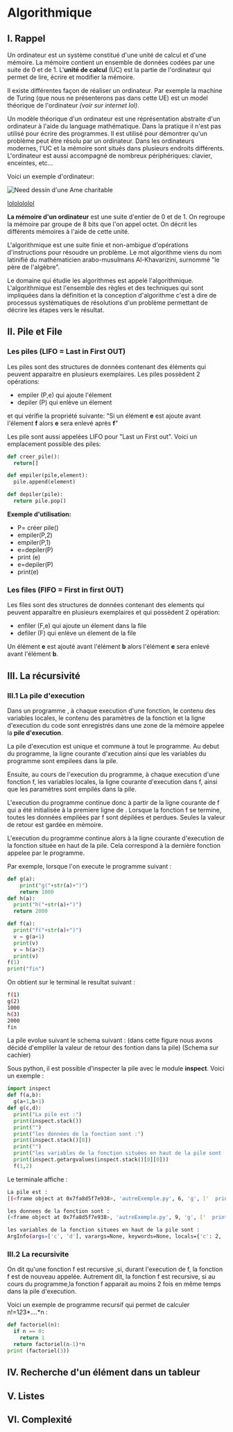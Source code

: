 # Algorithmique

## I. Rappel

Un ordinateur est un système constitué d'une unité de calcul et d'une mémoire. La mémoire contient un ensemble de données codées par une suite de 0 et de 1.
L'**unité de calcul** (UC) est la partie de l'ordinateur qui permet de lire, écrire et modifier la mémoire.

Il existe différentes façon de réaliser un ordinateur. Par exemple la machine de Turing (que nous ne présenterons pas dans cette UE) est un model théorique de l'ordinateur *(voir sur internet lol)*.

Un modèle théorique d'un ordinateur est une réprésentation abstraite d'un ordinateur à l'aide du language mathématique. Dans la pratique il n'est pas utilisé pour écrire des programmes. Il est utilisé pour démontrer qu'un problème peut être résolu par un ordinateur. Dans les ordinateurs modernes, l'UC et la mémoire sont situés dans plusieurs endroits différents. L'ordinateur est aussi accompagné de nombreux périphériques: clavier, enceintes, etc...

Voici un exemple d'ordinateur:

![Need dessin d'une Ame charitable](http://3.bp.blogspot.com/_VDmxk13I3SA/TVGlojyd9GI/AAAAAAAAAdE/kVdhUg-WwR8/s1600/Computer.jpg)

[lololololol](http://www.st.com/content/ccc/resource/technical/document/datasheet/55/53/3e/86/29/61/41/d9/DM00039193.pdf/files/DM00039193.pdf/jcr:content/translations/en.DM00039193.pdf
)

**La mémoire d'un ordinateur** est une suite d'entier de 0 et de 1. On regroupe la mémoire par groupe de 8 bits que l'on appel octet. On décrit les différents mémoires à l'aide de cette unité.

L'algorithmique est une suite finie et non-ambigue d'opérations d'instructions pour résoudre un problème. Le mot algorithme viens du nom latinifié du mathématicien arabo-musulmans Al-Khavarizini, surnommé "le père de l'algèbre".

Le domaine qui étudie les algorithmes est appelé l'algorithmique. L'algorithmique est l'ensemble des règles et des techniques qui sont impliquées dans la définition et la conception d'algorithme c'est à dire de processus systématiques de résolutions d'un problème permettant de décrire les étapes vers le résultat.

## II. Pile et File

### Les piles (LIFO = Last in First OUT)


Les piles sont des structures de données contenant des éléments qui peuvent apparaitre en plusieurs exemplaires.
Les piles possèdent 2 opérations:

- empiler (P,e) qui ajoute l'élement
- depiler (P) qui enlève un élement

et qui vérifie la propriété suivante:
"Si un élément **e** est ajoute avant l'élement **f** alors **e** sera enlevé après **f**"

Les pile sont aussi appelées LIFO pour "Last un First out". Voici un emplacement possible des piles:
```python
def creer_pile():
  return[]

def empiler(pile,element):
  pile.append(element)

def depiler(pile):
  return pile.pop()
```

**Exemple d'utilisation:**
- P= créer pile()
- empiler(P,2)
- empiler(P,1)
- e=depiler(P)
- print (e)
- e=depiler(P)
- print(e)

### Les files (FIFO = First in first OUT)

Les files sont des structures de données contenant des elements qui peuvent apparaître en plusieurs exemplaires et qui possèdent 2 opération:
- enfiler (F,e) qui ajoute un élement dans la file
- defiler (F) qui enlève un élement de la file

Un élément **e** est ajouté avant l'élément **b** alors l'élément **e** sera enlevé avant l'élément **b**.

## III. La récursivité

### III.1 La pile d'execution

Dans un programme , à chaque execution d'une fonction, le contenu des variables locales, le contenu des paramètres de la fonction et la ligne d'execution du code sont enregistrés dans une zone de la mémoire appelee la **pile d'execution**.

La pile d'execution est unique et commune à tout le programme. Au debut du programme, la ligne courante d'xecution ainsi que les variables du programme sont empilees dans la pile.

Ensuite, au cours de l'execution du programme, à chaque execution d'une fonction f, les variables locales, la ligne courante d'execution dans f, ainsi que les paramètres sont empilés dans la pile.

L'execution du programme continue donc à partir de la ligne courante de f qui a été initialisée à la premiere ligne de . Lorsque la fonction f se termine, toutes les données empilées par f sont dépilées et perdues. Seules la valeur de retour est gardée en mémoire.

L'execution du programme continue alors à la ligne courante d'execution de la fonction située en haut de la pile. Cela correspond à la dernière fonction appelee par le programme.

Par exemple, lorsque l'on execute le programme suivant :

```python
def g(a):
    print("g("+str(a)+")")
    return 1000
def h(a):
  print("h("+str(a)+")")
  return 2000

def f(a):
  print("f("+str(a)+")")
  v = g(a+1)
  print(v)
  v = h(a+2)
  print(v)
f(1)
print("fin")
```
On obtient sur le terminal le resultat suivant :
```bash
f(1)
g(2)
1000
h(3)
2000
fin
```
La pile evolue suivant le schema suivant : (dans cette figure nous avons décidé d'empliler la valeur de retour des fontion dans la pile)
(Schema sur cachier)

Sous python, il est possible d'inspecter la pile avec le module **inspect**. Voici un exemple :

```python
import inspect
def f(a,b):
  g(a+1,b+1)
def g(c,d):
  print("La pile est :")
  print(inspect.stack())
  print("")
  print("les données de la fonction sont :")
  print(inspect.stack()[0])
  print("")
  print("les variables de la fonction situées en haut de la pile sont :")
  print(inspect.getargvalues(inspect.stack()[0][0]))
  f(1,2)
```
Le terminale affiche :
```bash
La pile est :
[(<frame object at 0x7fa8d5f7e938>, 'autreExemple.py', 6, 'g', ['  print(inspect.stack())\n'], 0), (<frame object at 0x7fa8d5f803f0>, 'autreExemple.py', 3, 'f', ['  g(a+1,b+1)\n'], 0), (<frame object at 0x7fa8d60ee050>, 'autreExemple.py', 14, '<module>', ['f(1,2)\n'], 0)]

les donnees de la fonction sont :
(<frame object at 0x7fa8d5f7e938>, 'autreExemple.py', 9, 'g', ['  print(inspect.stack()[0])\n'], 0)

les variables de la fonction situees en haut de la pile sont :
ArgInfo(args=['c', 'd'], varargs=None, keywords=None, locals={'c': 2, 'd': 3})
```
### III.2 La recursivite
On dit qu'une fonction f est recursive ,si, durant l'execution de f, la fonction f est de nouveau appelée. Autrement dit, la fonction f est recursive, si au cours du programme,la fonction f apparait au moins 2 fois en même temps dans la pile d'execution.

Voici un exemple de programme recursif qui permet de calculer n!=1*2*3*....\*n :

```python
def factoriel(n):
  if n == 0:
    return 1
  return factoriel(n-1)*n
print (factoriel(3))
```


## IV. Recherche d'un élément dans un tableur
## V. Listes
## VI. Complexité
